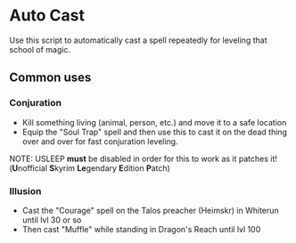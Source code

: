 # Auto Cast

Use this script to automatically cast a spell repeatedly for leveling that school of magic.

## Common uses

### Conjuration

- Kill something living (animal, person, etc.) and move it to a safe location
- Equip the "Soul Trap" spell and then use this to cast it on the dead thing over and over for fast conjuration leveling.

NOTE: USLEEP **must** be disabled in order for this to work as it patches it! (**U**nofficial **S**kyrim **Le**gendary **E**dition **P**atch)

### Illusion

- Cast the "Courage" spell on the Talos preacher (Heimskr) in Whiterun until lvl 30 or so
- Then cast "Muffle" while standing in Dragon's Reach until lvl 100
